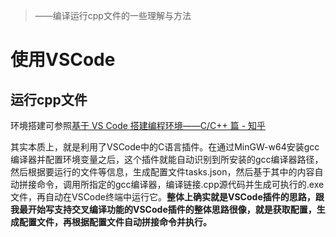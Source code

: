 > ——编译运行cpp文件的一些理解与方法

# 使用VSCode

## 运行cpp文件

环境搭建可参照[基于 VS Code 搭建编程环境——C/C++ 篇 - 知乎](https://zhuanlan.zhihu.com/p/77074009)

其实本质上，就是利用了VSCode中的C语言插件。在通过MinGW-w64安装gcc编译器并配置环境变量之后，这个插件就能自动识别到所安装的gcc编译器路径，然后根据要运行的文件等信息，生成配置文件tasks.json，然后基于其中的内容自动拼接命令，调用所指定的gcc编译器，编译链接.cpp源代码并生成可执行的.exe文件，再自动在VSCode终端中运行它。**整体上确实就是VSCode插件的思路，跟我最开始写支持交叉编译功能的VSCode插件的整体思路很像，就是获取配置，生成配置文件，再根据配置文件自动拼接命令并执行。**